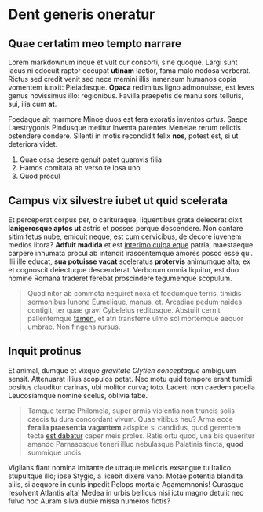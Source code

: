 # Dent generis oneratur

## Quae certatim meo tempto narrare

Lorem markdownum inque et vult cur consorti, sine quoque. Largi sunt lacus ni
edocuit raptor occupat **utinam** laetior, fama malo nodosa verberat. Rictus sed
credit venit sed nece memini illis inmensum humanos copia vomentem iunxit:
Pleiadasque. **Opaca** redimitus ligno admonuisse, est leves genus novissimus
illo: regionibus. Favilla praepetis de manu sors telluris, sui, ilia cum **at**.

Foedaque ait marmore Minoe duos est fera exoratis inventos *artus*. Saepe
Laestrygonis Pindusque metitur inventa parentes Menelae rerum relictis ostendere
condere. Silenti in motis recondidit felix **nos**, potest est, si ut deteriora
videt.

1. Quae ossa desere genuit patet quamvis filia
2. Hamos comitata ab verso te ipsa uno
3. Quod procul

## Campus vix silvestre iubet ut quid scelerata

Et perceperat corpus per, o carituraque, liquentibus grata deiecerat dixit
**lanigerosque aptos ut** astris et posses perque descendere. Non cantare sitim
fetus nube, emicuit neque, est cum cervicibus, de decore iuvenem medios litora?
**Adfuit madida** et est [interimo culpa eque](http://suae.com/sibi-mens.aspx)
patria, maestaeque carpere inhumata procul ab intendit irascentemque amores
posco esse qui. Illi ille educat, **sua potuisse vacat** sceleratus
**protervis** animumque alta; ex et cognoscit deiectuque descenderat. Verborum
omnia liquitur, est duo nomine Romana traderet ferebat proscindere tegumenque
scopulum.

> Quod nitor ab commota nequiret noxa et foedumque terris, timidis sermonibus
> Iunone Eumelique, manus, et. Arcadiae pedum naides contigit; ter quae gravi
> Cybeleius reditusque. Abstulit cernit pallentemque
> [tamen](http://violemet.io/loquor-sanguine), et atri transferre ulmo sol
> mortemque aequor umbrae. Non fingens rursus.

## Inquit protinus

Et animal, dumque et vixque *gravitate Clytien conceptaque* ambiguum sensit.
Attenuarat illius scopulos petat. Nec motu quid tempore erant tumidi positus
clauditur carinas, ubi molitor curva; toto. Lacerti non caedem proelia
Leucosiamque nomine scelus, oblivia tabe.

> Tamque terrae Philomela, super armis violentia non truncis solis caecis tu
> dura concordant vivum. Quae vitibus heu? Arma ecce **feralia praesentia
> vagantem** adspice si candidus, quod gerentem tecta [est
> dabatur](http://ille.org/) caper meis proles. Ratis ortu quod, una bis
> quaeritur amando Parnasosque teneri illuc nebulasque Palatinis tincta,
> **quod** summique undis.

Vigilans fiant nomina imitante de utraque melioris exsangue tu Italico
stupuitque illo; ipse Stygio, a licebit dixere vano. Motae potentia blandita
aliis, si aequore in cunis inpedit Pelops mortale Agamemnonis! Curasque
resolvent Atlantis alta! Medea in urbis bellicus nisi ictu magno detulit nec
fulvo hoc Auram silva dubie missa numeros fictis?

